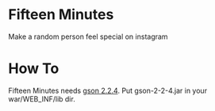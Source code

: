 Fifteen Minutes
============

Make a random person feel special on instagram

How To
======
Fifteen Minutes needs [gson 2.2.4](https://code.google.com/p/google-gson/).
Put gson-2-2-4.jar in your war/WEB_INF/lib dir.

